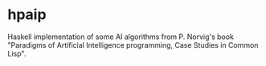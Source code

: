 hpaip
=====

Haskell implementation of some AI algorithms from P. Norvig's book "Paradigms of Artificial Intelligence programming, Case Studies in Common Lisp".
